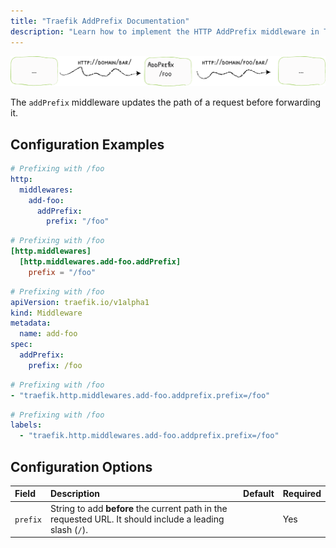 ```yaml
---
title: "Traefik AddPrefix Documentation"
description: "Learn how to implement the HTTP AddPrefix middleware in Traefik Proxy to updates request paths before being forwarded. Read the technical documentation."
---
```


![AddPrefix](../../../../assets/img/middleware/addprefix.png)

The `addPrefix` middleware updates the path of a request before forwarding it.

## Configuration Examples

```yaml tab="File (YAML)"
# Prefixing with /foo
http:
  middlewares:
    add-foo:
      addPrefix:
        prefix: "/foo"
```

```toml tab="File (TOML)"
# Prefixing with /foo
[http.middlewares]
  [http.middlewares.add-foo.addPrefix]
    prefix = "/foo"
```

```yaml tab="Kubernetes"
# Prefixing with /foo
apiVersion: traefik.io/v1alpha1
kind: Middleware
metadata:
  name: add-foo
spec:
  addPrefix:
    prefix: /foo
```

```yaml tab="Consul Catalog"
# Prefixing with /foo
- "traefik.http.middlewares.add-foo.addprefix.prefix=/foo"
```

```yaml tab="Docker & Swarm"
# Prefixing with /foo
labels:
  - "traefik.http.middlewares.add-foo.addprefix.prefix=/foo"
```

## Configuration Options

| Field  | Description                                                                                                                                                                                                | Default | Required |
|:-----------------------------|:-----------------------------------------------------------------------------------------------------------------------------------------------------------------------------------------------------------|:--------|:---------|
| `prefix` | String to add **before** the current path in the requested URL. It should include a leading slash (`/`). | | Yes |
